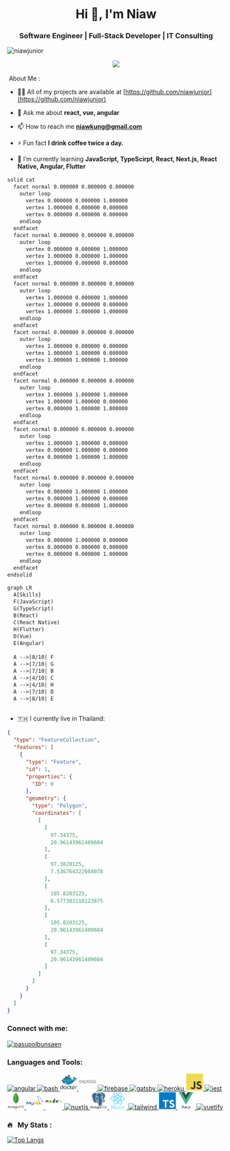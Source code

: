 <h1 align="center">Hi 👋, I'm Niaw</h1>
<h3 align="center">Software Engineer | Full-Stack Developer | IT Consulting</h3>

<p align="left"> <img src="https://komarev.com/ghpvc/?username=niawjunior&label=Profile%20views&color=0e75b6&style=flat" alt="niawjunior" /> </p>

<p align="center"><img src="https://media.tenor.com/V6n6v8qdRn0AAAAM/typing-fast-typing.gif" width="100" height="auto"  /></p>

&nbsp;About Me :

- 👨‍💻 All of my projects are available at [https://github.com/niawjunior](https://github.com/niawjunior)

- 💬 Ask me about **react, vue, angular**

- 📫 How to reach me **niawkung@gmail.com**

- ⚡ Fun fact **I drink coffee twice a day.**

- 🌱 I’m currently learning **JavaScript, TypeScirpt, React, Next.js, React Native, Angular, Flutter**

```stl
solid cat
  facet normal 0.000000 0.000000 0.000000
    outer loop
      vertex 0.000000 0.000000 1.000000
      vertex 1.000000 0.000000 0.000000
      vertex 0.000000 0.000000 0.000000
    endloop
  endfacet
  facet normal 0.000000 0.000000 0.000000
    outer loop
      vertex 0.000000 0.000000 1.000000
      vertex 1.000000 0.000000 1.000000
      vertex 1.000000 0.000000 0.000000
    endloop
  endfacet
  facet normal 0.000000 0.000000 0.000000
    outer loop
      vertex 1.000000 0.000000 1.000000
      vertex 1.000000 0.000000 0.000000
      vertex 1.000000 1.000000 1.000000
    endloop
  endfacet
  facet normal 0.000000 0.000000 0.000000
    outer loop
      vertex 1.000000 0.000000 0.000000
      vertex 1.000000 1.000000 0.000000
      vertex 1.000000 1.000000 1.000000
    endloop
  endfacet
  facet normal 0.000000 0.000000 0.000000
    outer loop
      vertex 1.000000 1.000000 1.000000
      vertex 1.000000 1.000000 0.000000
      vertex 0.000000 1.000000 1.000000
    endloop
  endfacet
  facet normal 0.000000 0.000000 0.000000
    outer loop
      vertex 1.000000 1.000000 0.000000
      vertex 0.000000 1.000000 0.000000
      vertex 0.000000 1.000000 1.000000
    endloop
  endfacet
  facet normal 0.000000 0.000000 0.000000
    outer loop
      vertex 0.000000 1.000000 1.000000
      vertex 0.000000 1.000000 0.000000
      vertex 0.000000 0.000000 1.000000
    endloop
  endfacet
  facet normal 0.000000 0.000000 0.000000
    outer loop
      vertex 0.000000 1.000000 0.000000
      vertex 0.000000 0.000000 0.000000
      vertex 0.000000 0.000000 1.000000
    endloop
  endfacet
endsolid

```

```mermaid
graph LR
  A[Skills]
  F(JavaScript)
  G(TypeScript)
  B(React)
  C(React Native)
  H(Flutter)
  D(Vue)
  E(Angular)

  A -->|8/10| F
  A -->|7/10| G
  A -->|7/10| B
  A -->|4/10| C
  A -->|4/10| H
  A -->|7/10| D
  A -->|8/10| E


```

- 🇹🇭 I currently live in Thailand:

```geojson
{
  "type": "FeatureCollection",
  "features": [
    {
      "type": "Feature",
      "id": 1,
      "properties": {
        "ID": 0
      },
      "geometry": {
        "type": "Polygon",
        "coordinates": [
          [
            [
              97.34375,
              20.96143961409684
            ],
            [
              97.3828125,
              7.536764322084078
            ],
            [
              105.8203125,
              6.577303118123875
            ],
            [
              105.8203125,
              20.96143961409684
            ],
            [
              97.34375,
              20.96143961409684
            ]
          ]
        ]
      }
    }
  ]
}
```

<h3 align="left">Connect with me:</h3>
<p align="left">
<a href="https://linkedin.com/in/pasupolbunsaen" target="blank"><img align="center" src="https://raw.githubusercontent.com/rahuldkjain/github-profile-readme-generator/master/src/images/icons/Social/linked-in-alt.svg" alt="pasupolbunsaen" height="30" width="40" /></a>
</p>

<h3 align="left">Languages and Tools:</h3>
<p align="left"> <a href="https://angular.io" target="_blank" rel="noreferrer"> <img src="https://angular.io/assets/images/logos/angular/angular.svg" alt="angular" width="40" height="40"/> </a> <a href="https://www.gnu.org/software/bash/" target="_blank" rel="noreferrer"> <img src="https://www.vectorlogo.zone/logos/gnu_bash/gnu_bash-icon.svg" alt="bash" width="40" height="40"/> </a> <a href="https://www.docker.com/" target="_blank" rel="noreferrer"> <img src="https://raw.githubusercontent.com/devicons/devicon/master/icons/docker/docker-original-wordmark.svg" alt="docker" width="40" height="40"/> </a> <a href="https://expressjs.com" target="_blank" rel="noreferrer"> <img src="https://raw.githubusercontent.com/devicons/devicon/master/icons/express/express-original-wordmark.svg" alt="express" width="40" height="40"/> </a> <a href="https://firebase.google.com/" target="_blank" rel="noreferrer"> <img src="https://www.vectorlogo.zone/logos/firebase/firebase-icon.svg" alt="firebase" width="40" height="40"/> </a> <a href="https://www.gatsbyjs.com/" target="_blank" rel="noreferrer"> <img src="https://www.vectorlogo.zone/logos/gatsbyjs/gatsbyjs-icon.svg" alt="gatsby" width="40" height="40"/> </a> <a href="https://heroku.com" target="_blank" rel="noreferrer"> <img src="https://www.vectorlogo.zone/logos/heroku/heroku-icon.svg" alt="heroku" width="40" height="40"/> </a> <a href="https://developer.mozilla.org/en-US/docs/Web/JavaScript" target="_blank" rel="noreferrer"> <img src="https://raw.githubusercontent.com/devicons/devicon/master/icons/javascript/javascript-original.svg" alt="javascript" width="40" height="40"/> </a> <a href="https://jestjs.io" target="_blank" rel="noreferrer"> <img src="https://www.vectorlogo.zone/logos/jestjsio/jestjsio-icon.svg" alt="jest" width="40" height="40"/> </a> <a href="https://www.mongodb.com/" target="_blank" rel="noreferrer"> <img src="https://raw.githubusercontent.com/devicons/devicon/master/icons/mongodb/mongodb-original-wordmark.svg" alt="mongodb" width="40" height="40"/> </a> <a href="https://www.mysql.com/" target="_blank" rel="noreferrer"> <img src="https://raw.githubusercontent.com/devicons/devicon/master/icons/mysql/mysql-original-wordmark.svg" alt="mysql" width="40" height="40"/> </a> <a href="https://nodejs.org" target="_blank" rel="noreferrer"> <img src="https://raw.githubusercontent.com/devicons/devicon/master/icons/nodejs/nodejs-original-wordmark.svg" alt="nodejs" width="40" height="40"/> </a> <a href="https://nuxtjs.org/" target="_blank" rel="noreferrer"> <img src="https://www.vectorlogo.zone/logos/nuxtjs/nuxtjs-icon.svg" alt="nuxtjs" width="40" height="40"/> </a> <a href="https://www.postgresql.org" target="_blank" rel="noreferrer"> <img src="https://raw.githubusercontent.com/devicons/devicon/master/icons/postgresql/postgresql-original-wordmark.svg" alt="postgresql" width="40" height="40"/> </a> <a href="https://reactjs.org/" target="_blank" rel="noreferrer"> <img src="https://raw.githubusercontent.com/devicons/devicon/master/icons/react/react-original-wordmark.svg" alt="react" width="40" height="40"/> </a> <a href="https://tailwindcss.com/" target="_blank" rel="noreferrer"> <img src="https://www.vectorlogo.zone/logos/tailwindcss/tailwindcss-icon.svg" alt="tailwind" width="40" height="40"/> </a> <a href="https://www.typescriptlang.org/" target="_blank" rel="noreferrer"> <img src="https://raw.githubusercontent.com/devicons/devicon/master/icons/typescript/typescript-original.svg" alt="typescript" width="40" height="40"/> </a> <a href="https://vuejs.org/" target="_blank" rel="noreferrer"> <img src="https://raw.githubusercontent.com/devicons/devicon/master/icons/vuejs/vuejs-original-wordmark.svg" alt="vuejs" width="40" height="40"/> </a> <a href="https://vuetifyjs.com/en/" target="_blank" rel="noreferrer"> <img src="https://bestofjs.org/logos/vuetify.svg" alt="vuetify" width="40" height="40"/> </a> </p>

### 🔥 &nbsp; My Stats :

[![Top Langs](https://github-readme-stats.vercel.app/api/top-langs/?username=niawjunior&layout=compact&theme=vision-friendly-dark)](https://github.com/niawjunior)
